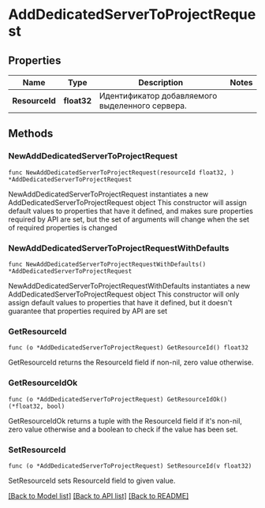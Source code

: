 # AddDedicatedServerToProjectRequest

## Properties

Name | Type | Description | Notes
------------ | ------------- | ------------- | -------------
**ResourceId** | **float32** | Идентификатор добавляемого выделенного сервера. | 

## Methods

### NewAddDedicatedServerToProjectRequest

`func NewAddDedicatedServerToProjectRequest(resourceId float32, ) *AddDedicatedServerToProjectRequest`

NewAddDedicatedServerToProjectRequest instantiates a new AddDedicatedServerToProjectRequest object
This constructor will assign default values to properties that have it defined,
and makes sure properties required by API are set, but the set of arguments
will change when the set of required properties is changed

### NewAddDedicatedServerToProjectRequestWithDefaults

`func NewAddDedicatedServerToProjectRequestWithDefaults() *AddDedicatedServerToProjectRequest`

NewAddDedicatedServerToProjectRequestWithDefaults instantiates a new AddDedicatedServerToProjectRequest object
This constructor will only assign default values to properties that have it defined,
but it doesn't guarantee that properties required by API are set

### GetResourceId

`func (o *AddDedicatedServerToProjectRequest) GetResourceId() float32`

GetResourceId returns the ResourceId field if non-nil, zero value otherwise.

### GetResourceIdOk

`func (o *AddDedicatedServerToProjectRequest) GetResourceIdOk() (*float32, bool)`

GetResourceIdOk returns a tuple with the ResourceId field if it's non-nil, zero value otherwise
and a boolean to check if the value has been set.

### SetResourceId

`func (o *AddDedicatedServerToProjectRequest) SetResourceId(v float32)`

SetResourceId sets ResourceId field to given value.



[[Back to Model list]](../README.md#documentation-for-models) [[Back to API list]](../README.md#documentation-for-api-endpoints) [[Back to README]](../README.md)


